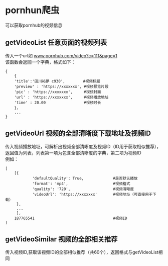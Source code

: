 # pornhun爬虫
可以获取pornhub的视频信息
## getVideoList 任意页面的视频列表
传入一个url如 www.pornhub.com/video?c=111&page=1<br>
该函数会返回一个字典，格式如下：<br>
```
{
	{
    'title':'田川祐夢 c930',        #视频标题
    'preview' : 'https://xxxxxxx', #视频预览片段
    'pic' : 'https://xxxxxxx',     #视频封面
    'url' : 'https://xxxxxxx',     #视频播放地址
    'time' : 20.00                 #视频时长
    }，
    ...
}
```

## getVideoUrl 视频的全部清晰度下载地址及视频ID
传入视频播放地址，可解析出视频全部清晰度及视频ID（ID用于获取相似推荐），<br>
返回值为列表，列表第一项为包含全部清晰度的字典，第二项为视频ID<br>
例如：<br>
```
[
	[{
			'defaultQuality': True,             #是否默认播放
			'format': 'mp4',                    #视频格式
			'quality': '720',                   #视频清晰度
			'videoUrl': 'https://xxxxxxx'       #视频地址（可直接用于下载）
	 },
	 ...
	 ],
	187765541                                   #视频ID
]
```
## getVideoSimilar 视频的全部相关推荐
传入视频ID,获取该视频ID的全部相似推荐（共60个），返回格式与getVideoList相同<br>
